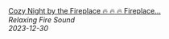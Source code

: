 <!--2024-01-14 01:04:00-->
<div class="yb">
  <a class="nodecor" href="/posts.html?relaks/cozy_night_by_the_fireplace_fireplace_sounds_for_a_peaceful_and_relaxing_sleep">
    <img class="preview" data-videoid="Z40KLAdMsEM" src="https://i.ytimg.com/vi/Z40KLAdMsEM/hqdefault.jpg" align="middle" alt="">
  </a>
  <div class="inlbl text">
    <a class="nodecor" href="/posts.html?relaks/cozy_night_by_the_fireplace_fireplace_sounds_for_a_peaceful_and_relaxing_sleep">Cozy Night by the Fireplace 🔥 🔥 🔥 Fireplace...</a><br>
    <i class="smaller2">Relaxing Fire Sound</i><br>
    <i class="smaller3">2023-12-30</i>
  </div>
</div>
